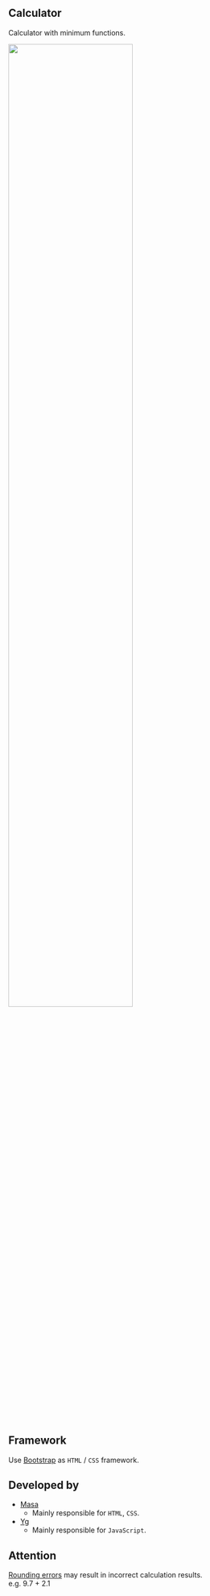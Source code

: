 
## Calculator
Calculator with minimum functions.

<img src="{./Images/CalculatorScreenshot.png}" width="70%" height="70%" />

## Framework
Use [Bootstrap](https://getbootstrap.jp/docs/5.3/getting-started/introduction/) as `HTML` / `CSS` framework.

## Developed by
- [Masa](https://github.com/masataisyou)
    - Mainly responsible for `HTML`, `CSS`.
- [Yg](https://github.com/clumsyg)
    - Mainly responsible for `JavaScript`.

## Attention
[Rounding errors](https://e-words.jp/w/%E4%B8%B8%E3%82%81%E8%AA%A4%E5%B7%AE.html) may result in incorrect calculation results.<br>e.g. 9.7 + 2.1
